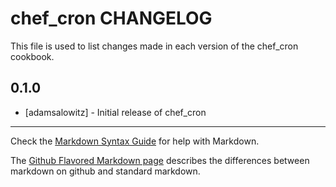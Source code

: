 # chef_cron CHANGELOG

This file is used to list changes made in each version of the chef_cron cookbook.

## 0.1.0
- [adamsalowitz] - Initial release of chef_cron

- - -
Check the [Markdown Syntax Guide](http://daringfireball.net/projects/markdown/syntax) for help with Markdown.

The [Github Flavored Markdown page](http://github.github.com/github-flavored-markdown/) describes the differences between markdown on github and standard markdown.
